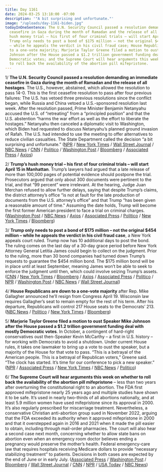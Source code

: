 ```yaml
---
title: Day 1161
date: 2024-03-25 13:18:00 -07:00
description: '"A bit surprising and unfortunate."'
image: "/uploads/day-1161-biden.jpg"
todayInOneSentence: The U.N. Security Council passed a resolution demanding an immediate
  ceasefire in Gaza during the month of Ramadan and the release of all hostages; Trump’s
  hush money trial – his first of four criminal trials – will start April 15 in Manhattan;
  Trump only needs to post a bond of $175 million – not the original $454 million
  – while he appeals the verdict in his civil fraud case; House Republicans are down
  to a one-vote majority; Marjorie Taylor Greene filed a motion to oust Speaker Mike
  Johnson after the House passed a $1.2 trillion government funding deal with mostly
  Democratic votes; and the Supreme Court will hear arguments this week on whether
  to roll back the availability of the abortion pill mifepristone.
---
```


1/ **The U.N. Security Council passed a resolution demanding an immediate ceasefire in Gaza during the month of Ramadan and the release of all hostages**. The U.S., however, abstained, which allowed the resolution to pass 14-0. This is the first ceasefire resolution to pass after four previous failures: The U.S. has vetoed three previous resolutions since the conflict began, while Russia and China vetoed a U.S.-sponsored resolution last week. After the resolution passed, Prime Minister Benjamin Netanyahu accused the U.S. of “retreating” from a “principled position” and that the U.S. abstention “harms the war effort as well as the effort to liberate the hostages.” Netanyahu then canceled a diplomatic visit to Washington, which Biden had requested to discuss Netanyahu’s planned ground invasion of Rafah. The U.S. had intended to use the meeting to offer alternatives to reduce civilian casualties. The State Department called the decision “a bit surprising and unfortunate.” ([NPR](https://www.npr.org/2024/03/25/1240669997/united-nations-security-council-cease-fire-resolution-gaza-israel-war) / [New York Times](https://www.nytimes.com/live/2024/03/25/world/israel-hamas-war-gaza-news) / [Wall Street Journal](https://www.wsj.com/world/middle-east/hostage-talks-stall-as-israeli-defense-minister-arrives-in-washington-ea36821d?mod=hp_lead_pos3) / [NBC News](https://www.nbcnews.com/news/world/live-blog/israel-hamas-war-live-updates-rcna144870) / [CNN](https://www.cnn.com/2024/03/25/middleeast/un-security-council-gaza-israel-ceasefire-intl/index.html) / [Politico](https://www.politico.com/news/2024/03/25/us-un-resolution-cease-fire-row-with-israel-00148813) / [Washington Post](https://www.washingtonpost.com/world/2024/03/25/israel-hamas-war-news-gaza-palestine/) / [Bloomberg](https://www.bloomberg.com/news/articles/2024-03-25/un-security-council-demands-gaza-cease-fire-as-the-us-abstains?sref=MIBMEEoj) / [Associated Press](https://apnews.com/article/un-gaza-ceasefire-resolution-vote-ramadan-b7985fede65e5477aba2c8d2e62a6632) / [Axios](https://www.axios.com/2024/03/25/gaza-ceasefire-resolution-un-security-council-veto))

2/ **Trump’s hush money trial – his first of four criminal trials – will start April 15 in Manhattan**. Trump’s lawyers had argued that a late release of more than 100,000 pages of potential evidence should postpone the trial. Prosecutors argued that only about 300 documents were pertinent to the trial, and that “99 percent” were irrelevant. At the hearing, Judge Juan Merchan refused to allow further delays, saying that despite Trump’s claims, the district attorney’s office “is not at fault for the late production of documents from the U.S. attorney’s office” and that Trump “has been given a reasonable amount of time." Assuming the date holds, Trump will become the first former American president to face a trial on criminal charges. ([Washington Post](https://www.washingtonpost.com/politics/2024/03/25/trump-new-york-hush-money-trial-hearing/) / [NBC News](https://www.nbcnews.com/politics/donald-trump/live-blog/live-updates-trump-expected-court-ny-hush-money-case-rcna144477) / [Axios](https://www.axios.com/2024/03/25/trump-new-york-hush-money-criminal-trial) / [Associated Press](https://apnews.com/article/trump-hush-money-trial-new-york-b8fb980a6ec745e918a13e676b7f1460) / [Politico](https://www.politico.com/news/2024/03/25/trump-criminal-trial-date-set-new-york-00148834) / [New York Times](https://www.nytimes.com/live/2024/03/25/nyregion/trump-hush-money-trial) / [Bloomberg](https://www.bloomberg.com/news/articles/2024-03-25/trump-s-first-criminal-trial-set-to-start-april-15-in-new-york?srnd=homepage-americas&sref=MIBMEEoj))

3/ **Trump only needs to post a bond of $175 million – not the original $454 million – while he appeals the verdict in his civil fraud case**, a New York appeals court ruled. Trump now has 10 additional days to post the bond. The ruling comes on the last day of a 30-day grace period before New York Attorney General Letitia James could begin to collect on the judgment. Prior to the ruling, more than 30 bond companies had turned down Trump’s requests to guarantee the $454 million bond. The $175 million bond will be in place until at least September, meaning James won’t be able to seek to enforce the judgment until then, which could involve seizing Trump’s assets. ([CNN](https://www.cnn.com/2024/03/25/politics/trump-civil-fraud-trial-bond/index.html) / [New York Times](https://www.nytimes.com/2024/03/25/nyregion/trump-bond-reduced.html) / [Bloomberg](https://www.bloomberg.com/news/articles/2024-03-25/trump-bond-reduced-to-175-million-as-he-appeals-ny-fine?sref=MIBMEEoj) / [Axios](https://www.axios.com/2024/03/19/trump-new-york-fraud-court-case-letitia-james) / [Associated Press](https://apnews.com/article/trump-civil-fraud-case-verdict-penalty-appeal-8447c48d0436083737204b13401438d2) / [Politico](https://www.politico.com/news/2024/03/25/trump-no-longer-needs-to-post-full-454m-bond-in-civil-fraud-case-court-rules-00148815) / [NPR](https://www.npr.org/2024/03/25/1240619833/trump-hush-money-trial-bond-payment) / [Washington Post](https://www.washingtonpost.com/politics/2024/03/25/trump-bond-reduced-new-york-fraud-case/) / [NBC News](https://www.nbcnews.com/politics/donald-trump/ny-appeals-court-reduces-trumps-bond-civil-fraud-case-175-million-vict-rcna144659) / [Wall Street Journal](https://www.wsj.com/us-news/law/donald-trump-new-york-fraud-bond-due-05f590e4?mod=hp_lead_pos1))

4/ **House Republicans are down to a one-vote majority** after Rep. Mike Gallagher announced he’ll resign from Congress April 19. Wisconsin law requires Gallagher’s seat to remain empty for the rest of his term. After his departure, Republicans will control 217 House seats to the Democrats’ 213. ([NBC News](https://www.nbcnews.com/politics/congress/republican-mike-gallagher-resign-early-house-majority-shrinks-rcna144672) / [Politico](https://www.politico.com/live-updates/2024/03/22/congress/gallagher-leaving-early-00148586) / [New York Times](https://www.nytimes.com/2024/03/22/us/politics/house-republican-majority-mike-gallagher.html) / [Bloomberg](https://www.bloomberg.com/news/articles/2024-03-22/slim-republican-house-majority-shrinks-further-as-lawmaker-quits?sref=MIBMEEoj))

5/ **Marjorie Taylor Greene filed a motion to oust Speaker Mike Johnson after the House passed a $1.2 trillion government funding deal with mostly Democratic votes**. In October, a contingent of hard-right conservatives oust then-Speaker Kevin McCarthy – a first in U.S. history – for working with Democrats to avoid a shutdown. Under current House rules, it takes one lawmaker to bring up a vote to oust the speaker, but a majority of the House for that vote to pass. “This is a betrayal of the American people. This is a betrayal of Republican voters,” Greene said. “The clock has started. It’s time for our conference to pick a new speaker.” ([NPR](https://www.npr.org/2024/03/22/1240186860/marjorie-taylor-greene-mike-johnson-motion-to-vacate-house-speaker) / [Associated Press](https://apnews.com/article/congress-motion-to-vacate-speaker-mike-johnson-marjorie-taylor-greene-9d5188eea71d3924b782c4d89cfc21a9) / [New York Times](https://www.nytimes.com/2024/03/25/us/politics/speaker-mike-johnson-ukraine.html) / [NBC News](https://www.nbcnews.com/politics/congress/rep-marjorie-taylor-greene-files-motion-oust-mike-johnson-house-speake-rcna134385) / [Politico](https://www.politico.com/live-updates/2024/03/22/congress/greene-drops-the-motion-vacate-johnson-00148543))

6/ **The Supreme Court will hear arguments this week on whether to roll back the availability of the abortion pill mifepristone** – less than two years after overturning the constitutional right to an abortion. The FDA first approved mifepristone nearly 25 years ago and multiple studies have shown it to be safe. It’s used in nearly two-thirds of all abortions nationally, and at least 5.9 million women have used mifepristone since its approval in 2000. It’s also regularly prescribed for miscarriage treatment. Nevertheless, a conservative Christian anti-abortion group sued in November 2022, arguing that the FDA exceeded its authority when it approved mifepristone in 2000 and that it overstepped again in 2016 and 2021 when it made the pill easier to obtain, including through mail-order pharmacies. The court will also hear a second case next month, concerning whether to allow state bans on abortion even when an emergency room doctor believes ending a pregnancy would preserve the mother’s health. Federal emergency-care law that requires hospitals receiving Medicare dollars to provide “necessary stabilizing treatment” to patients. Decisions in both cases are expected by the end of June or in early July. ([Associated Press](https://apnews.com/article/mifepristone-abortion-pill-supreme-court-1d2221251197a391c9bca833918e4554) / [Washington Post](https://www.washingtonpost.com/politics/2024/03/24/supreme-court-abortion-pill-case/) / [Bloomberg](https://www.bloomberg.com/news/articles/2024-03-25/supreme-court-rekindles-abortion-debate-as-election-fight-looms?sref=MIBMEEoj) / [Wall Street Journal](https://www.wsj.com/health/healthcare/abortion-pill-case-puts-supreme-court-back-in-the-hot-seat-dec8edad) / [CNN](https://www.cnn.com/2024/03/25/politics/abortion-pill-timeline-supreme-court-dg/index.html) / [NPR](https://www.npr.org/sections/health-shots/2024/03/25/1240282129/mifepristone-supreme-court-fda-medication-abortion-explainer) / [USA Today](https://www.usatoday.com/story/news/politics/2024/03/25/supreme-court-mifepristone-national-abortion-ban-comstock/72958484007/) / [NBC News](https://www.nbcnews.com/politics/supreme-court/ivf-birth-control-supreme-court-abortion-pill-case-spark-challenges-dr-rcna144435))